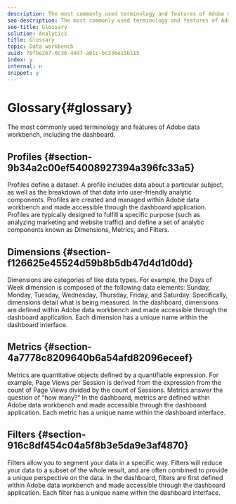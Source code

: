 ```yaml
---
description: The most commonly used terminology and features of Adobe data workbench, including the dashboard.
seo-description: The most commonly used terminology and features of Adobe data workbench, including the dashboard.
seo-title: Glossary
solution: Analytics
title: Glossary
topic: Data workbench
uuid: 70fbe267-0c36-44d7-a01c-bc236e15b115
index: y
internal: n
snippet: y
---
```


# Glossary{#glossary}

The most commonly used terminology and features of Adobe data workbench, including the dashboard.

## Profiles {#section-9b34a2c00ef54008927394a396fc33a5}

Profiles define a dataset. A profile includes data about a particular subject, as well as the breakdown of that data into user-friendly analytic components. Profiles are created and managed within Adobe data workbench and made accessible through the dashboard application. Profiles are typically designed to fulfill a specific purpose (such as analyzing marketing and website traffic) and define a set of analytic components known as Dimensions, Metrics, and Filters.

## Dimensions {#section-f126625e45524d59b8b5db47d4d1d0dd}

Dimensions are categories of like data types. For example, the Days of Week dimension is composed of the following data elements: Sunday, Monday, Tuesday, Wednesday, Thursday, Friday, and Saturday. Specifically, dimensions detail what is being measured. In the dashboard, dimensions are defined within Adobe data workbench and made accessible through the dashboard application. Each dimension has a unique name within the dashboard interface.

## Metrics {#section-4a7778c8209640b6a54afd82096eceef}

Metrics are quantitative objects defined by a quantifiable expression. For example, Page Views per Session is derived from the expression from the count of Page Views divided by the count of Sessions. Metrics answer the question of “how many?” In the dashboard, metrics are defined within Adobe data workbench and made accessible through the dashboard application. Each metric has a unique name within the dashboard interface.

## Filters {#section-916c8df454c04a5f8b3e5da9e3af4870}

Filters allow you to segment your data in a specific way. Filters will reduce your data to a subset of the whole result, and are often combined to provide a unique perspective on the data. In the dashboard, filters are first defined within Adobe data workbench and made accessible through the dashboard application. Each filter has a unique name within the dashboard interface. 
